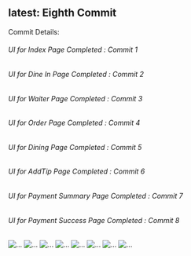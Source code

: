 <h2>latest: Eighth Commit</h2>
<p>Commit Details:</p>
<h6>UI for Index Page Completed : Commit 1</h6>
<h6>UI for Dine In Page Completed : Commit 2</h6>
<h6>UI for Waiter Page Completed : Commit 3</h6>
<h6>UI for Order Page Completed : Commit 4</h6>
<h6>UI for Dining Page Completed : Commit 5</h6>
<h6>UI for AddTip Page Completed : Commit 6</h6>
<h6>UI for Payment Summary Page Completed : Commit 7</h6>
<h6>UI for Payment Success Page Completed : Commit 8</h6>
<img src="./git-images/index.png" alt="...">
<img src="./git-images/dinein.png" alt="...">
<img src="./git-images/waiter.png" alt="...">
<img src="./git-images/order.png" alt="...">
<img src="./git-images/dining.png" alt="...">
<img src="./git-images/tip.png" alt="...">
<img src="./git-images/payment-summary.png" alt="...">
<img src="./git-images/payment-success.png" alt="...">